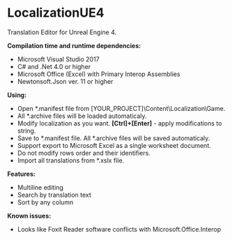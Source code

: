 # LocalizationUE4

Translation Editor for Unreal Engine 4.

**Compilation time and runtime dependencies:**
- Microsoft Visual Studio 2017
- C# and .Net 4.0 or higher
- Microsoft Office (Excel) with Primary Interop Assemblies 
- Newtonsoft.Json ver. 11 or higher

**Using:**
- Open *.manifest file from [YOUR_PROJECT]\Content\Localization\Game.
- All *.archive files will be loaded automaticaly.
- Modify localization as you want. **[Ctrl]+[Enter]** - apply modifications to string.
- Save to *.manifest file. All *.archive files will be saved automaticaly.
- Support export to Microsoft Excel as a single worksheet document.
- Do not modify rows order and their identifiers.
- Import all translations from *.xslx file.

**Features:**
- Multiline editing
- Search by translation text
- Sort by any column

**Known issues:**
- Looks like Foxit Reader software conflicts with Microsoft.Office.Interop
